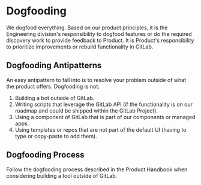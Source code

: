 # Dogfooding

We dogfood everything. Based on our product principles, it is the Engineering division's responsibility to dogfood features or do the required discovery work to provide feedback to Product. It is Product's responsibility to prioritize improvements or rebuild functionality in GitLab.

## Dogfooding Antipatterns

An easy antipattern to fall into is to resolve your problem outside of what the product offers. Dogfooding is not:

1. Building a bot outside of GitLab.
1. Writing scripts that leverage the GitLab API (if the functionality is on our roadmap and could be shipped within the GitLab Project).
1. Using a component of GitLab that is part of our components or managed apps.
1. Using templates or repos that are not part of the default UI (having to type or copy-paste to add them).

## Dogfooding Process

Follow the dogfooding process described in the Product Handbook when considering building a tool outside of GitLab.

